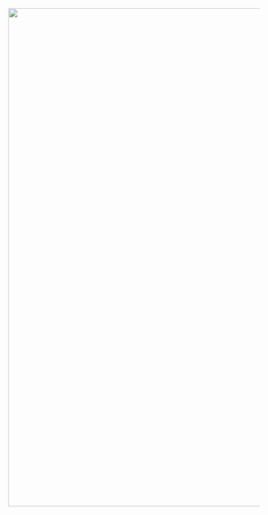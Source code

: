 

  <img align="center" src="https://tenor.com/de/view/bumble-bee-sus-gif-8566306001639863160.gif" width="1000">
  
<!---
PhilippBreitler/PhilippBreitler is a ✨ special ✨ repository because its `README.md` (this f
ile) appears on your GitHub profile.
You can click the Preview link to take a look at your changes.
--->
